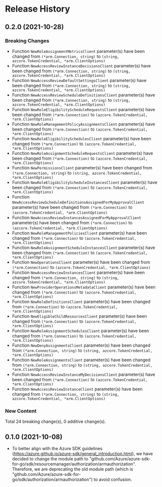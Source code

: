 # Release History

## 0.2.0 (2021-10-28)
### Breaking Changes

- Function `NewRoleAssignmentMetricsClient` parameter(s) have been changed from `(*arm.Connection, string)` to `(string, azcore.TokenCredential, *arm.ClientOptions)`
- Function `NewAccessReviewInstanceDecisionsClient` parameter(s) have been changed from `(*arm.Connection, string)` to `(string, azcore.TokenCredential, *arm.ClientOptions)`
- Function `NewAccessReviewDefaultSettingsClient` parameter(s) have been changed from `(*arm.Connection, string)` to `(string, azcore.TokenCredential, *arm.ClientOptions)`
- Function `NewAccessReviewScheduleDefinitionsClient` parameter(s) have been changed from `(*arm.Connection, string)` to `(string, azcore.TokenCredential, *arm.ClientOptions)`
- Function `NewRoleEligibilityScheduleRequestsClient` parameter(s) have been changed from `(*arm.Connection)` to `(azcore.TokenCredential, *arm.ClientOptions)`
- Function `NewRoleManagementPolicyAssignmentsClient` parameter(s) have been changed from `(*arm.Connection)` to `(azcore.TokenCredential, *arm.ClientOptions)`
- Function `NewRoleEligibilitySchedulesClient` parameter(s) have been changed from `(*arm.Connection)` to `(azcore.TokenCredential, *arm.ClientOptions)`
- Function `NewRoleAssignmentScheduleRequestsClient` parameter(s) have been changed from `(*arm.Connection)` to `(azcore.TokenCredential, *arm.ClientOptions)`
- Function `NewPermissionsClient` parameter(s) have been changed from `(*arm.Connection, string)` to `(string, azcore.TokenCredential, *arm.ClientOptions)`
- Function `NewRoleEligibilityScheduleInstancesClient` parameter(s) have been changed from `(*arm.Connection)` to `(azcore.TokenCredential, *arm.ClientOptions)`
- Function `NewAccessReviewScheduleDefinitionsAssignedForMyApprovalClient` parameter(s) have been changed from `(*arm.Connection)` to `(azcore.TokenCredential, *arm.ClientOptions)`
- Function `NewAccessReviewInstancesAssignedForMyApprovalClient` parameter(s) have been changed from `(*arm.Connection)` to `(azcore.TokenCredential, *arm.ClientOptions)`
- Function `NewRoleManagementPoliciesClient` parameter(s) have been changed from `(*arm.Connection)` to `(azcore.TokenCredential, *arm.ClientOptions)`
- Function `NewRoleAssignmentScheduleInstancesClient` parameter(s) have been changed from `(*arm.Connection)` to `(azcore.TokenCredential, *arm.ClientOptions)`
- Function `NewOperationsClient` parameter(s) have been changed from `(*arm.Connection)` to `(azcore.TokenCredential, *arm.ClientOptions)`
- Function `NewAccessReviewInstancesClient` parameter(s) have been changed from `(*arm.Connection, string)` to `(string, azcore.TokenCredential, *arm.ClientOptions)`
- Function `NewProviderOperationsMetadataClient` parameter(s) have been changed from `(*arm.Connection)` to `(azcore.TokenCredential, *arm.ClientOptions)`
- Function `NewRoleDefinitionsClient` parameter(s) have been changed from `(*arm.Connection)` to `(azcore.TokenCredential, *arm.ClientOptions)`
- Function `NewEligibleChildResourcesClient` parameter(s) have been changed from `(*arm.Connection)` to `(azcore.TokenCredential, *arm.ClientOptions)`
- Function `NewRoleAssignmentSchedulesClient` parameter(s) have been changed from `(*arm.Connection)` to `(azcore.TokenCredential, *arm.ClientOptions)`
- Function `NewDenyAssignmentsClient` parameter(s) have been changed from `(*arm.Connection, string)` to `(string, azcore.TokenCredential, *arm.ClientOptions)`
- Function `NewRoleAssignmentsClient` parameter(s) have been changed from `(*arm.Connection, string)` to `(string, azcore.TokenCredential, *arm.ClientOptions)`
- Function `NewAccessReviewInstanceMyDecisionsClient` parameter(s) have been changed from `(*arm.Connection)` to `(azcore.TokenCredential, *arm.ClientOptions)`
- Function `NewAccessReviewInstanceClient` parameter(s) have been changed from `(*arm.Connection, string)` to `(string, azcore.TokenCredential, *arm.ClientOptions)`

### New Content


Total 24 breaking change(s), 0 additive change(s).


## 0.1.0 (2021-10-08)
- To better align with the Azure SDK guidelines (https://azure.github.io/azure-sdk/general_introduction.html), we have decided to change the module path to "github.com/Azure/azure-sdk-for-go/sdk/resourcemanager/authorization/armauthorization". Therefore, we are deprecating the old module path (which is "github.com/Azure/azure-sdk-for-go/sdk/authorization/armauthorization") to avoid confusion. 